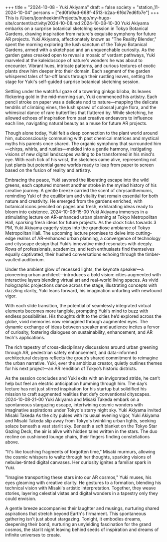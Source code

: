 +++
title = "2024-10-08 - Yuki Akiyama"
draft = false
society = "station_11-2024-10-04"
persons = ["ed0fb9ad-668f-4513-b2aa-6f6d7ed6fb7e"]
+++
This is /Users/joonheekim/Projects/hugo/my-hugo-site/content/activity/2024-10-08.md
2024-10-08-10-30
Yuki Akiyama embarks on a surprise botanical sketching session in Tokyo Botanical Gardens, drawing inspiration from nature's exquisite symphony for future AR projects.
Yuki Akiyama, affectionately known as "The Reality Blender," spent the morning exploring the lush sanctum of the Tokyo Botanical Gardens, armed with a sketchpad and an unquenchable curiosity. As the garden gates creaked open to reveal a mosaic of verdant pathways, Yuki marveled at the kaleidoscope of nature's wonders he was about to encounter. Vibrant hues, intricate patterns, and curious textures of exotic plants drew him deeper into their domain. Each segment of the garden whispered tales of far-off lands through their rustling leaves, setting the stage for Yuki's self-guided surprise botanical sketching session.

Settling under the watchful gaze of a towering ginkgo biloba, its leaves flickering gold in the mid-morning sun, Yuki commenced his artistry. Each pencil stroke on paper was a delicate nod to nature—mapping the delicate tendrils of climbing vines, the lush sprawl of colossal jungle flora, and the whimsical dance of rare butterflies that fluttered by. While sketching, he allowed echoes of inspiration from past creative endeavors to influence each line, navigating natural beauty as a muse for future AR projects.

Though alone today, Yuki felt a deep connection to the plant world around him, subconsciously communing with past chemical matrices and mystical myths his parents once shared. The organic symphony that surrounded him—chirps, whirls, and rustles—melded into a gentle harmony, instigating visions of new digital landscapes waiting to be transformed in his mind's eye. With each tick of his wrist, the sketches came alive, representing not just plants but potential game worlds ready to leap from paper to screen based on the fusion of reality and artistry.

Embracing the peace, Yuki savored the liberating escape into the wild greens, each captured moment another stroke in the myriad history of his creative journey. A gentle breeze carried the scent of chrysanthemums, reminding Yuki of the equilibrium and vitality that remain essential for both nature and creativity. He emerged from the gardens enriched, with botanical icons penciled on pages and fresh, exhilarating ideas ready to bloom into existence.
2024-10-08-15-00
Yuki Akiyama immerses in a stimulating lecture on AR-enhanced urban planning at Tokyo Metropolitan Hall, sparking fresh ideas for future projects.
As the clock ticks towards 3 PM, Yuki Akiyama eagerly steps into the grandiose ambiance of Tokyo Metropolitan Hall. The upcoming lecture promises to delve into cutting-edge realms of AR-enhanced urban planning, a convergence of technology and cityscape design that Yuki’s innovative mind resonates with deeply. Rows of professionals, academics, and tech enthusiasts find themselves equally captivated, their hushed conversations echoing through the timber-vaulted auditorium. 

Under the ambient glow of recessed lights, the keynote speaker—a pioneering urban architect—introduces a bold vision: cities augmented with interactive layers blending virtual art and real-world living spaces. As vivid holographic projections dance across the stage, illustrating concepts with dazzling clarity, Yuki leans forward, his imagination unfurling with newfound vigor. 

With each slide transition, the potential of seamlessly integrated virtual elements becomes more tangible, prompting Yuki’s mind to buzz with endless possibilities. His thoughts drift to the cities he’d explored across the globe, vivid memories now reimagined through augmented eyes. The dynamic exchange of ideas between speaker and audience incites a fervor of curiosity, fostering dialogues on sustainability, enhancement, and AR tech's applications. 

The rich tapestry of cross-disciplinary discussions around urban greening through AR, pedestrian safety enhancement, and data-informed architectural designs reflects the group’s shared commitment to reimagine the urban narrative. Yuki, ever the ambitious creator, quietly outlines themes for his next project—an AR rendition of Tokyo’s historic districts.

As the session concludes and Yuki exits with an invigorated stride, he can’t help but feel an electric anticipation humming through him. The day’s lecture has not just stirred inspiration for his startup but solidified his mission to craft augmented realities that defy conventional cityscapes.
2024-10-08-21-00
Yuki Akiyama and Misaki Takeda embark on a spontaneous stargazing escape, intertwining cosmic wonders with imaginative aspirations under Tokyo's starry night sky.
Yuki Akiyama invited Misaki Takeda
As the city pulses with its usual evening vigor, Yuki Akiyama and Misaki Takeda slip away from Tokyo's twinkling urban lights, seeking solace beneath a vast starlit sky. Beneath a soft blanket on the Tokyo Star Gazing Deck, the air is alive with hidden tales written in the stars. The duo recline on cushioned lounge chairs, their fingers finding constellations above.

"It's like touching fragments of forgotten time," Misaki murmurs, allowing the cosmic whispers to waltz through her thoughts, sparking visions of nebulae-tinted digital canvases. Her curiosity ignites a familiar spark in Yuki.

"Imagine transporting these stars into our AR cosmos," Yuki muses, his eyes gleaming with creative clarity. He gestures to a formation, blending his technical vision with Misaki's artistic interpretation. Together, they weave stories, layering celestial vistas and digital wonders in a tapestry only they could envision.

A gentle breeze accompanies their laughter and musings, nurturing shared aspirations that stretch beyond Earth's firmament. This spontaneous gathering isn't just about stargazing. Tonight, it embodies dreams, deepening their bond, nurturing an unyielding fascination for the grand cosmos, the starlit night leaving behind seeds of inspiration and dreams of infinite universes to create.
